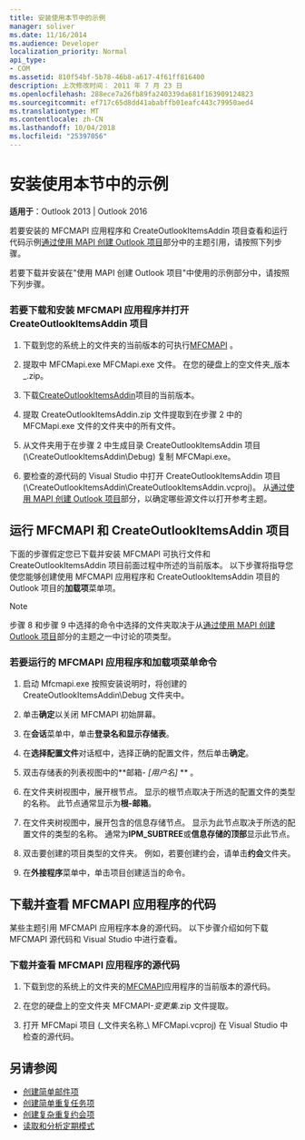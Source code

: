 ```yaml
---
title: 安装使用本节中的示例
manager: soliver
ms.date: 11/16/2014
ms.audience: Developer
localization_priority: Normal
api_type:
- COM
ms.assetid: 810f54bf-5b78-46b8-a617-4f61ff816400
description: 上次修改时间： 2011 年 7 月 23 日
ms.openlocfilehash: 288ece7a26fb89fa240339da681f163909124823
ms.sourcegitcommit: ef717c65d8dd41ababffb01eafc443c79950aed4
ms.translationtype: MT
ms.contentlocale: zh-CN
ms.lasthandoff: 10/04/2018
ms.locfileid: "25397056"
---
```

# <a name="install-the-samples-used-in-this-section"></a>安装使用本节中的示例

**适用于**：Outlook 2013 | Outlook 2016 
  
若要安装的 MFCMAPI 应用程序和 CreateOutlookItemsAddin 项目查看和运行代码示例[通过使用 MAPI 创建 Outlook 项目](creating-outlook-items-by-using-mapi.md)部分中的主题引用，请按照下列步骤。 

若要下载并安装在"使用 MAPI 创建 Outlook 项目"中使用的示例部分中，请按照下列步骤。

### <a name="to-download-and-install-the-mfcmapi-application-and-open-createoutlookitemsaddin-project"></a>若要下载和安装 MFCMAPI 应用程序并打开 CreateOutlookItemsAddin 项目

1. 下载到您的系统上的文件夹的当前版本的可执行[MFCMAPI](https://go.microsoft.com/fwlink/?LinkID=124154) 。 
    
2. 提取中 MFCMapi.exe MFCMapi.exe 文件。 在您的硬盘上的空文件夹_版本_.zip。
    
3. 下载[CreateOutlookItemsAddin](https://go.microsoft.com/fwlink/?LinkID=127828)项目的当前版本。 
    
4. 提取 CreateOutlookItemsAddin.zip 文件提取到在步骤 2 中的 MFCMapi.exe 文件的文件夹中的所有文件。
    
5. 从文件夹用于在步骤 2 中生成目录 CreateOutlookItemsAddin 项目 (\CreateOutlookItemsAddin\Debug) 复制 MFCMapi.exe。
    
6. 要检查的源代码的 Visual Studio 中打开 CreateOutlookItemsAddin 项目 (\CreateOutlookItemsAddin\CreateOutlookItemsAddin.vcproj)。 从[通过使用 MAPI 创建 Outlook 项目](creating-outlook-items-by-using-mapi.md)部分，以确定哪些源文件以打开参考主题。 
    
## <a name="run-mfcmapi-and-the-createoutlookitemsaddin-project"></a>运行 MFCMAPI 和 CreateOutlookItemsAddin 项目

下面的步骤假定您已下载并安装 MFCMAPI 可执行文件和 CreateOutlookItemsAddin 项目前面过程中所述的当前版本。 以下步骤将指导您使您能够创建使用 MFCMAPI 应用程序和 CreateOutlookItemsAddin 项目的 Outlook 项目的**加载项**菜单项。 
  
> [!NOTE]
> 步骤 8 和步骤 9 中选择的命令中选择的文件夹取决于从[通过使用 MAPI 创建 Outlook 项目](creating-outlook-items-by-using-mapi.md)部分的主题之一中讨论的项类型。 

### <a name="to-run-the-mfcmapi-application-and-addins-menu-commands"></a>若要运行的 MFCMAPI 应用程序和加载项菜单命令

1. 启动 Mfcmapi.exe 按照安装说明时，将创建的 CreateOutlookItemsAddin\Debug 文件夹中。
    
2. 单击**确定**以关闭 MFCMAPI 初始屏幕。 
    
3. 在**会话**菜单中，单击**登录名和显示存储表**。
    
4. 在**选择配置文件**对话框中，选择正确的配置文件，然后单击**确定**。 
    
5. 双击存储表的列表视图中的**邮箱- _[用户名]_ ** 。 
    
6. 在文件夹树视图中，展开根节点。 显示的根节点取决于所选的配置文件的类型的名称。 此节点通常显示为**根-邮箱**。
    
7. 在文件夹树视图中，展开包含的信息存储节点。 显示为此节点取决于所选的配置文件的类型的名称。 通常为**IPM_SUBTREE**或**信息存储的顶部**显示此节点。
    
8. 双击要创建的项目类型的文件夹。 例如，若要创建约会，请单击**约会**文件夹。 
    
9. 在**外接程序**菜单中，单击项目创建适当的命令。 
    
## <a name="download-and-view-code-from-the-mfcmapi-application"></a>下载并查看 MFCMAPI 应用程序的代码

某些主题引用 MFCMAPI 应用程序本身的源代码。 以下步骤介绍如何下载 MFCMAPI 源代码和 Visual Studio 中进行查看。 

### <a name="to-download-and-view-the-mfcmapi-application-source-code"></a>下载并查看 MFCMAPI 应用程序的源代码

1. 下载到您的系统上的文件夹的[MFCMAPI](https://go.microsoft.com/fwlink/?LinkID=124154)应用程序的当前版本的源代码。 
    
2. 在您的硬盘上的空文件夹 MFCMAPI-_变更集_.zip 文件提取。
    
3. 打开 MFCMapi 项目 (\_文件夹名称_\ MFCMapi.vcproj) 在 Visual Studio 中检查的源代码。
    
## <a name="see-also"></a>另请参阅

- [创建简单邮件项](how-to-create-a-simple-mail-item.md)
- [创建简单重复任务项](how-to-create-a-simple-recurrent-task-item.md)
- [创建复杂重复约会项](how-to-create-a-complex-recurrent-appointment-item.md)
- [读取和分析定期模式](how-to-read-and-parse-a-recurrence-pattern.md)

